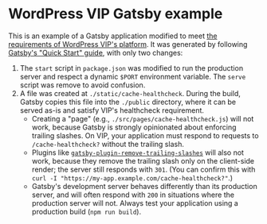 # WordPress VIP Gatsby example

This is an example of a Gatsby application modified to meet [the requirements of WordPress VIP's platform](https://docs.wpvip.com/technical-references/node-js/#h-requirements). It was generated by following [Gatsby's "Quick Start" guide](https://www.gatsbyjs.com/docs/quick-start/), with only two changes:

1. The `start` script in `package.json` was modified to run the production server and respect a dynamic `$PORT` environment variable. The `serve` script was remove to avoid confusion.
2. A file was created at `./static/cache-healthcheck`. During the build, Gatsby copies this file into the `./public` directory, where it can be served as-is and satisfy VIP's healthcheck requirement.
   - Creating a "page" (e.g., `./src/pages/cache-healthcheck.js`) will not work, because Gatsby is strongly opinionated about enforcing trailing slashes. On VIP, your application must respond to requests to `/cache-healthcheck?` without the trailing slash. 
   - Plugins like [`gatsby-plugin-remove-trailing-slashes`](https://www.gatsbyjs.com/plugins/gatsby-plugin-remove-trailing-slashes/) will also not work, because they remove the trailing slash only on the client-side render; the server still responds with `301`. (You can confirm this with `curl -I "https://my-app.example.com/cache-healthcheck?"`.)
   - Gatsby's development server behaves differently than its production server, and will often respond with `200` in situations where the production server will not. Always test your application using a production build (`npm run build`).

